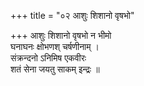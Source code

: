 +++
title = "०२ आशुः शिशानो वृषभो"

+++
आशुः शिशानो वृषभो न भीमो  
घनाघनः क्षोभणश् चर्षणीनाम् ।  
संक्रन्दनो ऽनिमिष एकवीरः  
शतं सेना जयतु साकम् इन्द्रः ॥